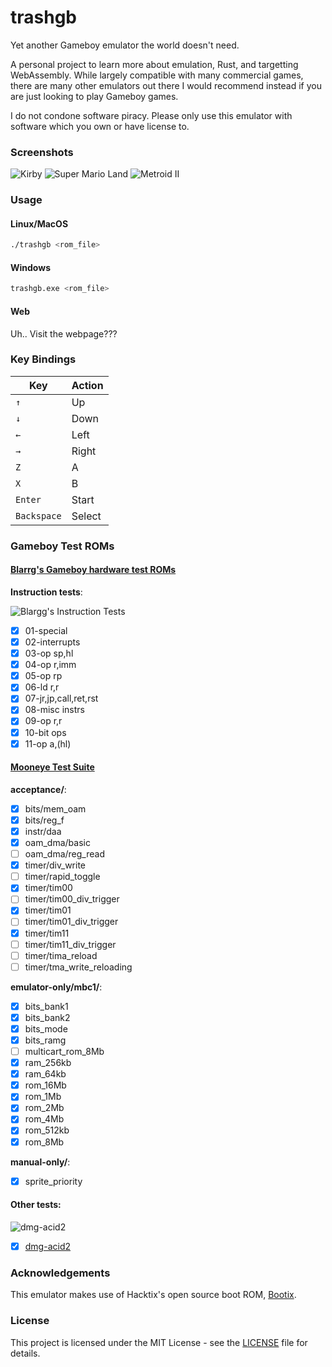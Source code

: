 # trashgb
Yet another Gameboy emulator the world doesn't need.

A personal project to learn more about emulation, Rust, and targetting
WebAssembly. While largely compatible with many commercial games, there are
many other emulators out there I would recommend instead if you are just
looking to play Gameboy games.

I do not condone software piracy. Please only use this emulator with software which you own or have license to.

### Screenshots
![Kirby](screenshots/kirby.png)
![Super Mario Land](screenshots/marioland.png)
![Metroid II](screenshots/metroid2.png)

### Usage
#### Linux/MacOS
```sh
./trashgb <rom_file>
```

#### Windows
```sh
trashgb.exe <rom_file>
```

#### Web
Uh.. Visit the webpage???

### Key Bindings
| Key         | Action |
| ----------- | ------ |
| `↑`         | Up     |
| `↓`         | Down   |
| `←`         | Left   |
| `→`         | Right  |
| `Z`         | A      |
| `X`         | B      |
| `Enter`     | Start  |
| `Backspace` | Select |

### Gameboy Test ROMs

#### [Blarrg's Gameboy hardware test ROMs](https://github.com/retrio/gb-test-roms)
**Instruction tests**:

![Blargg's Instruction Tests](screenshots/cpu_instrs.png)
 - [X] 01-special
 - [X] 02-interrupts
 - [X] 03-op sp,hl
 - [X] 04-op r,imm
 - [X] 05-op rp
 - [X] 06-ld r,r
 - [X] 07-jr,jp,call,ret,rst
 - [X] 08-misc instrs
 - [X] 09-op r,r
 - [X] 10-bit ops
 - [X] 11-op a,(hl)

#### [Mooneye Test Suite](https://github.com/Gekkio/mooneye-test-suite)
**acceptance/**:
 - [X] bits/mem_oam
 - [X] bits/reg_f
 - [X] instr/daa
 - [X] oam_dma/basic
 - [ ] oam_dma/reg_read
 - [X] timer/div_write
 - [ ] timer/rapid_toggle
 - [X] timer/tim00
 - [ ] timer/tim00_div_trigger
 - [X] timer/tim01
 - [ ] timer/tim01_div_trigger
 - [X] timer/tim11
 - [ ] timer/tim11_div_trigger
 - [ ] timer/tima_reload
 - [ ] timer/tma_write_reloading

**emulator-only/mbc1/**:
 - [X] bits\_bank1
 - [X] bits\_bank2
 - [X] bits\_mode
 - [X] bits\_ramg
 - [ ] multicart\_rom\_8Mb
 - [X] ram\_256kb
 - [X] ram\_64kb
 - [X] rom\_16Mb
 - [X] rom\_1Mb
 - [X] rom\_2Mb
 - [X] rom\_4Mb
 - [X] rom\_512kb
 - [X] rom\_8Mb

**manual-only/**:
 - [X] sprite_priority

#### Other tests:

![dmg-acid2](screenshots/dmg-acid2.png)
 - [X] [dmg-acid2](https://github.com/mattcurrie/dmg-acid2)

### Acknowledgements
This emulator makes use of Hacktix's open source boot ROM, [Bootix](https://github.com/Hacktix/Bootix).

### License
This project is licensed under the MIT License - see the [LICENSE](LICENSE)
file for details.
